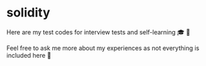 # solidity


Here are my test codes for interview tests and self-learning :mortar_board: :book:

Feel free to ask me more about my experiences as not everything is included here :pray:
